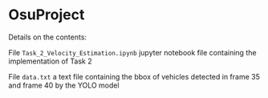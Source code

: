 # OsuProject


Details on the contents:

File <code>Task_2_Velocity_Estimation.ipynb</code> jupyter notebook file containing the implementation of Task 2

File <code>data.txt</code> a text file containing the bbox of vehicles detected in frame 35 and frame 40 by the YOLO model
